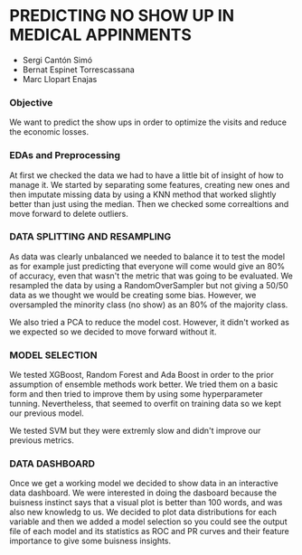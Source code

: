 # PREDICTING NO SHOW UP IN MEDICAL APPINMENTS

- Sergi Cantón Simó
- Bernat Espinet Torrescassana
- Marc Llopart Enajas

### Objective

We want to predict the show ups in order to optimize the visits and reduce the economic losses.

### EDAs and Preprocessing

At first we checked the data we had to have a little bit of insight of how to manage it. We started by separating some features, creating new ones and then imputate missing data by using a KNN method that worked slightly better than just using the median. Then we checked some correaltions and move forward to delete outliers.

### DATA SPLITTING AND RESAMPLING

As data was clearly unbalanced we needed to balance it to test the model as for example just predicting that everyone will come would give an 80% of accuracy, even that wasn't the metric that was going to be evaluated. We resampled the data by using a RandomOverSampler but not giving a 50/50 data as we thought we would be creating some bias. However, we oversampled the minority class (no show) as an 80% of the majority class.

We also tried a PCA to reduce the model cost. However, it didn't worked as we expected so we decided to move forward without it.
### MODEL SELECTION

We tested XGBoost, Random Forest and Ada Boost in order to the prior assumption of ensemble methods work better. We tried them on a basic form and then tried to improve them by using some hyperparameter tunning. Nevertheless, that seemed to overfit on training data so we kept our previous model. 

We tested SVM but they were extremly slow and didn't improve our previous metrics.

### DATA DASHBOARD
Once we get a working model we decided to show data in an interactive data dashboard. We were interested in doing the dasboard because the buisness instinct says that a visual plot is better than 100 words, and was also new knowledg to us. We decided to plot data distributions for each variable and then we added a model selection so you could see the output file of each model and its statistics as ROC and PR curves and their feature importance to give some buisness insights.



